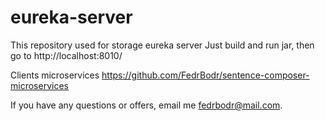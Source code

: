 # eureka-server
This repository used for storage eureka server
Just build and run jar, then go to http://localhost:8010/

Clients microservices https://github.com/FedrBodr/sentence-composer-microservices

If you have any questions or offers, email me fedrbodr@mail.com.
